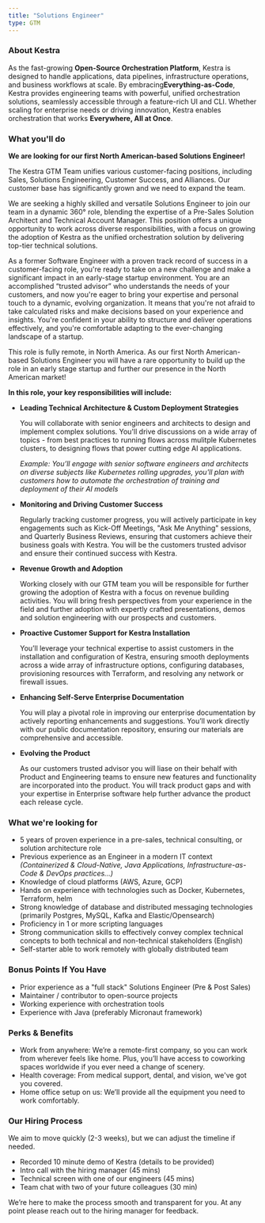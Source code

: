 ```yaml
---
title: "Solutions Engineer"
type: GTM
---
```


### About Kestra

As the fast-growing **Open-Source Orchestration Platform**, Kestra is designed to handle applications, data pipelines, infrastructure operations, and business workflows at scale. By embracing**Everything-as-Code**, Kestra provides engineering teams with powerful, unified orchestration solutions, seamlessly accessible through a feature-rich UI and CLI. Whether scaling for enterprise needs or driving innovation, Kestra enables orchestration that works **Everywhere, All at Once**.

### What you'll do

**We are looking for our first North American-based Solutions Engineer!**

The Kestra GTM Team unifies various customer-facing positions, including Sales, Solutions Engineering, Customer Success, and Alliances. Our customer base has significantly grown and we need to expand the team.

We are seeking a highly skilled and versatile Solutions Engineer to join our team in a dynamic 360° role, blending the expertise of a Pre-Sales Solution Architect and Technical Account Manager. This position offers a unique opportunity to work across diverse responsibilities, with a focus on growing the adoption of Kestra as the unified orchestration solution by delivering top-tier technical solutions.

As a former Software Engineer with a proven track record of success in a customer-facing role, you're ready to take on a new challenge and make a significant impact in an early-stage startup environment. You are an accomplished “trusted advisor” who understands the needs of your customers, and now you're eager to bring your expertise and personal touch to a dynamic, evolving organization. It means that you're not afraid to take calculated risks and make decisions based on your experience and insights. You're confident in your ability to structure and deliver operations effectively, and you're comfortable adapting to the ever-changing landscape of a startup.

This role is fully remote, in North America. As our first North American-based Solutions Engineer you will have a rare opportunity to build up the role in an early stage startup and further our presence in the North American market!


**In this role, your key responsibilities will include:**

- **Leading Technical Architecture & Custom Deployment Strategies**
    
    You will collaborate with senior engineers and architects to design and implement complex solutions. You'll drive discussions on a wide array of topics - from best practices to running flows across mulitple Kubernetes clusters, to designing flows that power cutting edge AI applications. 
    
    *Example: You’ll engage with senior software engineers and architects on diverse subjects like Kubernetes rolling upgrades, you'll plan with customers how to automate the orchestration of training and deployment of their AI models*
    
- **Monitoring and Driving Customer Success**
    
    Regularly tracking customer progress, you will actively participate in key engagements such as Kick-Off Meetings, "Ask Me Anything" sessions, and Quarterly Business Reviews, ensuring that customers achieve their business goals with Kestra. You will be the customers trusted advisor and ensure their continued success with Kestra. 

- **Revenue Growth and Adoption** 

    Working closely with our GTM team you will be responsible for further growing the adoption of Kestra with a focus on revenue building activities. You will bring fresh perspectives from your experience in the field and further adoption with expertly crafted presentations, demos and solution engineering with our prospects and customers. 


- **Proactive Customer Support for Kestra Installation**
    
    You’ll leverage your technical expertise to assist customers in the installation and configuration of Kestra, ensuring smooth deployments across a wide array of infrastructure options, configuring databases, provisioning resources with Terraform, and resolving any network or firewall issues. 
    
    
- **Enhancing Self-Serve Enterprise Documentation**
    
    You will play a pivotal role in improving our enterprise documentation by actively reporting enhancements and suggestions. You’ll work directly with our public documentation repository, ensuring our materials are comprehensive and accessible.
    
- **Evolving the Product**

    As our customers trusted advisor you will liase on their behalf with Product and Engineering teams to ensure new features and functionality are incorporated into the product. You will track product gaps and with your expertise in Enterprise software help further advance the product each release cycle.

### What we're looking for

- 5 years of proven experience in a pre-sales, technical consulting, or solution architecture role
- Previous experience as an Engineer in a modern IT context *(Containerized & Cloud-Native, Java Applications, Infrastructure-as-Code & DevOps practices…)*
- Knowledge of cloud platforms (AWS, Azure, GCP)
- Hands on experience with technologies such as Docker, Kubernetes, Terraform, helm
- Strong knowledge of database and distributed messaging technologies (primarily Postgres, MySQL, Kafka and Elastic/Opensearch)
- Proficiency in 1 or more scripting languages
- Strong communication skills to effectively convey complex technical concepts to both technical and non-technical stakeholders (English)
- Self-starter able to work remotely with globally distributed team


### Bonus Points If You Have
- Prior experience as a "full stack" Solutions Engineer (Pre & Post Sales)
- Maintainer / contributor to open-source projects
- Working experience with orchestration tools
- Experience with Java (preferably Micronaut framework)


### Perks & Benefits

- Work from anywhere: We’re a remote-first company, so you can work from wherever feels like home. Plus, you’ll have access to coworking spaces worldwide if you ever need a change of scenery.
- Health coverage: From medical support, dental, and vision, we've got you covered.
- Home office setup on us: We’ll provide all the equipment you need to work comfortably.

### Our Hiring Process

We aim to move quickly (2-3 weeks), but we can adjust the timeline if needed.

- Recorded 10 minute demo of Kestra (details to be provided)
- Intro call with the hiring manager (45 mins)
- Technical screen with one of our engineers (45 mins)
- Team chat with two of your future colleagues (30 min)

We’re here to make the process smooth and transparent for you. At any point please reach out to the hiring manager for feedback. 
